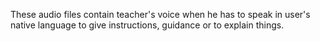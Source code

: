 These audio files contain teacher's voice when he has to speak in user's native language to give instructions, guidance or to explain things.